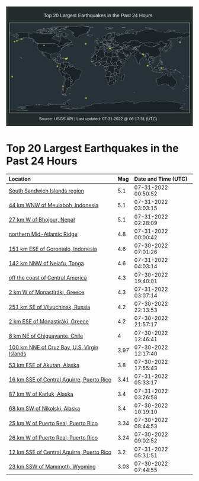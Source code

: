 ![Map](./map.png)

# Top 20 Largest Earthquakes in the Past 24 Hours

| Location | Mag | Date and Time (UTC) |
|:---|:---|:---|
| [South Sandwich Islands region](https://earthquake.usgs.gov/earthquakes/eventpage/us6000i6v3) | 5.1 | 07-31-2022 00:50:52 |
| [44 km WNW of Meulaboh, Indonesia](https://earthquake.usgs.gov/earthquakes/eventpage/us6000i6vy) | 5.1 | 07-31-2022 03:03:15 |
| [27 km W of Bhojpur, Nepal](https://earthquake.usgs.gov/earthquakes/eventpage/us6000i6vr) | 5.1 | 07-31-2022 02:28:09 |
| [northern Mid-Atlantic Ridge](https://earthquake.usgs.gov/earthquakes/eventpage/us6000i6uy) | 4.8 | 07-31-2022 00:00:42 |
| [151 km ESE of Gorontalo, Indonesia](https://earthquake.usgs.gov/earthquakes/eventpage/us6000i6qx) | 4.6 | 07-30-2022 07:01:26 |
| [142 km NNW of Neiafu, Tonga](https://earthquake.usgs.gov/earthquakes/eventpage/us6000i6wb) | 4.6 | 07-31-2022 04:03:14 |
| [off the coast of Central America](https://earthquake.usgs.gov/earthquakes/eventpage/us6000i6tw) | 4.3 | 07-30-2022 19:40:01 |
| [2 km W of Monastiráki, Greece](https://earthquake.usgs.gov/earthquakes/eventpage/us6000i6vz) | 4.3 | 07-31-2022 03:07:14 |
| [251 km SE of Vilyuchinsk, Russia](https://earthquake.usgs.gov/earthquakes/eventpage/us6000i6ul) | 4.2 | 07-30-2022 22:13:53 |
| [2 km ESE of Monastiráki, Greece](https://earthquake.usgs.gov/earthquakes/eventpage/us6000i6uh) | 4.2 | 07-30-2022 21:57:17 |
| [8 km NE of Chiguayante, Chile](https://earthquake.usgs.gov/earthquakes/eventpage/us6000i6sa) | 4 | 07-30-2022 12:46:41 |
| [100 km NNE of Cruz Bay, U.S. Virgin Islands](https://earthquake.usgs.gov/earthquakes/eventpage/pr2022211000) | 3.97 | 07-30-2022 12:17:40 |
| [53 km ESE of Akutan, Alaska](https://earthquake.usgs.gov/earthquakes/eventpage/us6000i6ta) | 3.8 | 07-30-2022 17:55:43 |
| [16 km SSE of Central Aguirre, Puerto Rico](https://earthquake.usgs.gov/earthquakes/eventpage/pr71361758) | 3.41 | 07-31-2022 05:33:17 |
| [87 km W of Karluk, Alaska](https://earthquake.usgs.gov/earthquakes/eventpage/ak0229qnvkm3) | 3.4 | 07-31-2022 03:26:58 |
| [68 km SW of Nikolski, Alaska](https://earthquake.usgs.gov/earthquakes/eventpage/us6000i6ru) | 3.4 | 07-30-2022 10:19:10 |
| [25 km W of Puerto Real, Puerto Rico](https://earthquake.usgs.gov/earthquakes/eventpage/pr71361603) | 3.34 | 07-30-2022 08:44:53 |
| [26 km W of Puerto Real, Puerto Rico](https://earthquake.usgs.gov/earthquakes/eventpage/pr71361608) | 3.24 | 07-30-2022 09:02:52 |
| [12 km SSE of Central Aguirre, Puerto Rico](https://earthquake.usgs.gov/earthquakes/eventpage/us6000i6ws) | 3.2 | 07-31-2022 05:31:51 |
| [23 km SSW of Mammoth, Wyoming](https://earthquake.usgs.gov/earthquakes/eventpage/uu60507652) | 3.03 | 07-30-2022 07:44:55 |

